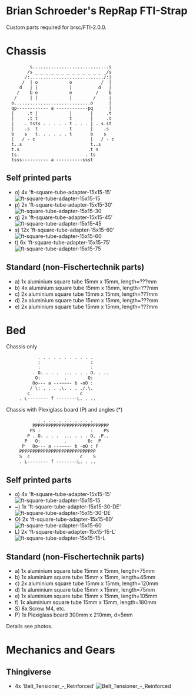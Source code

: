 
Brian Schroeder's RepRap FTI-Strap
==================================

Custom parts required for brsc/FTI-2.0.0.

# Chassis

             s.............................s
            /s _ _ _ _ _ _ _ _ _ _ _ _ _ _/s
           /:............................/:|
          /  | o            o           /  |
         d   | |            |          d   |
        /    b e            e         /    b
       /     | |            |        /     |
      o.............................o      |
      qp------------ a ------------pq      |
      |     .t |            |       |     .t
      |     .t t            t       |     .t
      |    . tsts . . . . . t . . . | . s.st
      |    .s  t            t       |    .s
      b    s   t. . . . . . t       b    s
      |   / - c                     |   / - c
      t..s                          t..s
      t.s                          .t s
      ts.                         . ts
      tsss---------- a ----------ssst

## Self printed parts
- o) 4x 'ft-square-tube-adapter-15x15-15' ![ft-square-tube-adapter-15x15-15](ft-square-tube-adapter-15x15-15.png)
- p) 2x 'ft-square-tube-adapter-15x15-30' ![ft-square-tube-adapter-15x15-30](ft-square-tube-adapter-15x15-30.png)
- q) 2x 'ft-square-tube-adapter-15x15-45' ![ft-square-tube-adapter-15x15-45](ft-square-tube-adapter-15x15-45.png)
- s) 12x 'ft-square-tube-adapter-15x15-60' ![ft-square-tube-adapter-15x15-60](ft-square-tube-adapter-15x15-60.png)
- t) 6x 'ft-square-tube-adapter-15x15-75' ![ft-square-tube-adapter-15x15-75](ft-square-tube-adapter-15x15-75.png)

## Standard (non-Fischertechnik parts)
- a) 1x aluminium square tube 15mm x 15mm, length=???mm
- b) 4x aluminium square tube 15mm x 15mm, length=???mm
- c) 2x aluminium square tube 15mm x 15mm, length=???mm
- d) 2x aluminium square tube 15mm x 15mm, length=???mm
- e) 2x aluminium square tube 15mm x 15mm, length=???mm

# Bed

Chassis only

                . . . . . . . . . . .
                :                   :
                :                   :
              . O. . . .  ... . . . O. . ..
               O:         .        O:
              Oo--- a --~~~~- b -oO : 
             / \: . . . .\. . . ./.\.
            c                   c
         . L-------- f --------L. . ..


Chassis with Plexiglass board (P) and angles (*)

                . . . . . . . . . . .
              PPPPPPPPPPPPPPPPPPPPPPPPPPPPP
             PS :                   :    PS
            P . O. . . .  ... . . . O. .P..
           P   O:         .        O:  P
          P   Oo--- a --~~~~- b -oO : P
         PPPPPPPPPPPPPPPPPPPPPPPPPPPPP
         S  c                   c    S
         . L-------- f --------L. . ..

## Self printed parts
- o) 4x 'ft-square-tube-adapter-15x15-15' ![ft-square-tube-adapter-15x15-15](ft-square-tube-adapter-15x15-15.png)
- ~) 1x 'ft-square-tube-adapter-15x15-30-DE' ![ft-square-tube-adapter-15x15-30-DE](ft-square-tube-adapter-15x15-30-DE.png)
- O) 2x 'ft-square-tube-adapter-15x15-60' ![ft-square-tube-adapter-15x15-60](ft-square-tube-adapter-15x15-60.png)
- L) 2x 'ft-square-tube-adapter-15x15-15-L' ![ft-square-tube-adapter-15x15-15-L](ft-square-tube-adapter-15x15-15-L.png)

## Standard (non-Fischertechnik parts)
- a) 1x aluminium square tube 15mm x 15mm, length=75mm
- b) 1x aluminium square tube 15mm x 15mm, length=45mm
- c) 2x aluminium square tube 15mm x 15mm, length=120mm
- d) 1x aluminium square tube 15mm x 15mm, length=75mm
- e) 1x aluminium square tube 15mm x 15mm, length=105mm
- f) 1x aluminium square tube 15mm x 15mm, length=180mm
- S) 8x Screw M4, etc.
- P) 1x Plexiglass board 300mm x 210mm, d=5mm

Details see photos.

# Mechanics and Gears

## Thingiverse
- 4x 'Belt_Tensioner_-_Reinforced' ![Belt_Tensioner_-_Reinforced](thingiverse\Belt_Tensioner_-_Reinforced\images\9cd39fd8af52306f8839aff77a5b9034_preview_featured.jpg)


